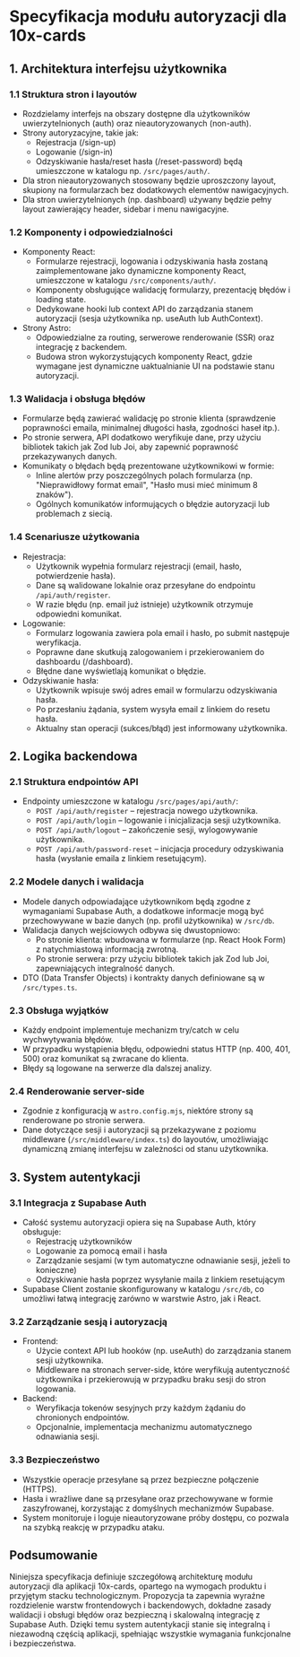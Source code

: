 # Specyfikacja modułu autoryzacji dla 10x-cards

## 1. Architektura interfejsu użytkownika

### 1.1 Struktura stron i layoutów

- Rozdzielamy interfejs na obszary dostępne dla użytkowników uwierzytelnionych (auth) oraz nieautoryzowanych (non-auth).
- Strony autoryzacyjne, takie jak:
  - Rejestracja (/sign-up)
  - Logowanie (/sign-in)
  - Odzyskiwanie hasła/reset hasła (/reset-password)
    będą umieszczone w katalogu np. `/src/pages/auth/`.
- Dla stron nieautoryzowanych stosowany będzie uproszczony layout, skupiony na formularzach bez dodatkowych elementów nawigacyjnych.
- Dla stron uwierzytelnionych (np. dashboard) używany będzie pełny layout zawierający header, sidebar i menu nawigacyjne.

### 1.2 Komponenty i odpowiedzialności

- Komponenty React:
  - Formularze rejestracji, logowania i odzyskiwania hasła zostaną zaimplementowane jako dynamiczne komponenty React, umieszczone w katalogu `/src/components/auth/`.
  - Komponenty obsługujące walidację formularzy, prezentację błędów i loading state.
  - Dedykowane hooki lub context API do zarządzania stanem autoryzacji (sesja użytkownika np. useAuth lub AuthContext).
- Strony Astro:
  - Odpowiedzialne za routing, serwerowe renderowanie (SSR) oraz integrację z backendem.
  - Budowa stron wykorzystujących komponenty React, gdzie wymagane jest dynamiczne uaktualnianie UI na podstawie stanu autoryzacji.

### 1.3 Walidacja i obsługa błędów

- Formularze będą zawierać walidację po stronie klienta (sprawdzenie poprawności emaila, minimalnej długości hasła, zgodności haseł itp.).
- Po stronie serwera, API dodatkowo weryfikuje dane, przy użyciu bibliotek takich jak Zod lub Joi, aby zapewnić poprawność przekazywanych danych.
- Komunikaty o błędach będą prezentowane użytkownikowi w formie:
  - Inline alertów przy poszczególnych polach formularza (np. "Nieprawidłowy format email", "Hasło musi mieć minimum 8 znaków").
  - Ogólnych komunikatów informujących o błędzie autoryzacji lub problemach z siecią.

### 1.4 Scenariusze użytkowania

- Rejestracja:
  - Użytkownik wypełnia formularz rejestracji (email, hasło, potwierdzenie hasła).
  - Dane są walidowane lokalnie oraz przesyłane do endpointu `/api/auth/register`.
  - W razie błędu (np. email już istnieje) użytkownik otrzymuje odpowiedni komunikat.
- Logowanie:
  - Formularz logowania zawiera pola email i hasło, po submit następuje weryfikacja.
  - Poprawne dane skutkują zalogowaniem i przekierowaniem do dashboardu (/dashboard).
  - Błędne dane wyświetlają komunikat o błędzie.
- Odzyskiwanie hasła:
  - Użytkownik wpisuje swój adres email w formularzu odzyskiwania hasła.
  - Po przesłaniu żądania, system wysyła email z linkiem do resetu hasła.
  - Aktualny stan operacji (sukces/błąd) jest informowany użytkownika.

## 2. Logika backendowa

### 2.1 Struktura endpointów API

- Endpointy umieszczone w katalogu `/src/pages/api/auth/`:
  - `POST /api/auth/register` – rejestracja nowego użytkownika.
  - `POST /api/auth/login` – logowanie i inicjalizacja sesji użytkownika.
  - `POST /api/auth/logout` – zakończenie sesji, wylogowywanie użytkownika.
  - `POST /api/auth/password-reset` – inicjacja procedury odzyskiwania hasła (wysłanie emaila z linkiem resetującym).

### 2.2 Modele danych i walidacja

- Modele danych odpowiadające użytkownikom będą zgodne z wymaganiami Supabase Auth, a dodatkowe informacje mogą być przechowywane w bazie danych (np. profil użytkownika) w `/src/db`.
- Walidacja danych wejściowych odbywa się dwustopniowo:
  - Po stronie klienta: wbudowana w formularze (np. React Hook Form) z natychmiastową informacją zwrotną.
  - Po stronie serwera: przy użyciu bibliotek takich jak Zod lub Joi, zapewniających integralność danych.
- DTO (Data Transfer Objects) i kontrakty danych definiowane są w `/src/types.ts`.

### 2.3 Obsługa wyjątków

- Każdy endpoint implementuje mechanizm try/catch w celu wychwytywania błędów.
- W przypadku wystąpienia błędu, odpowiedni status HTTP (np. 400, 401, 500) oraz komunikat są zwracane do klienta.
- Błędy są logowane na serwerze dla dalszej analizy.

### 2.4 Renderowanie server-side

- Zgodnie z konfiguracją w `astro.config.mjs`, niektóre strony są renderowane po stronie serwera.
- Dane dotyczące sesji i autoryzacji są przekazywane z poziomu middleware (`/src/middleware/index.ts`) do layoutów, umożliwiając dynamiczną zmianę interfejsu w zależności od stanu użytkownika.

## 3. System autentykacji

### 3.1 Integracja z Supabase Auth

- Całość systemu autoryzacji opiera się na Supabase Auth, który obsługuje:
  - Rejestrację użytkowników
  - Logowanie za pomocą email i hasła
  - Zarządzanie sesjami (w tym automatyczne odnawianie sesji, jeżeli to konieczne)
  - Odzyskiwanie hasła poprzez wysyłanie maila z linkiem resetującym
- Supabase Client zostanie skonfigurowany w katalogu `/src/db`, co umożliwi łatwą integrację zarówno w warstwie Astro, jak i React.

### 3.2 Zarządzanie sesją i autoryzacją

- Frontend:
  - Użycie context API lub hooków (np. useAuth) do zarządzania stanem sesji użytkownika.
  - Middleware na stronach server-side, które weryfikują autentyczność użytkownika i przekierowują w przypadku braku sesji do stron logowania.
- Backend:
  - Weryfikacja tokenów sesyjnych przy każdym żądaniu do chronionych endpointów.
  - Opcjonalnie, implementacja mechanizmu automatycznego odnawiania sesji.

### 3.3 Bezpieczeństwo

- Wszystkie operacje przesyłane są przez bezpieczne połączenie (HTTPS).
- Hasła i wrażliwe dane są przesyłane oraz przechowywane w formie zaszyfrowanej, korzystając z domyślnych mechanizmów Supabase.
- System monitoruje i loguje nieautoryzowane próby dostępu, co pozwala na szybką reakcję w przypadku ataku.

## Podsumowanie

Niniejsza specyfikacja definiuje szczegółową architekturę modułu autoryzacji dla aplikacji 10x-cards, opartego na wymogach produktu i przyjętym stacku technologicznym. Propozycja ta zapewnia wyraźne rozdzielenie warstw frontendowych i backendowych, dokładne zasady walidacji i obsługi błędów oraz bezpieczną i skalowalną integrację z Supabase Auth. Dzięki temu system autentykacji stanie się integralną i niezawodną częścią aplikacji, spełniając wszystkie wymagania funkcjonalne i bezpieczeństwa.
